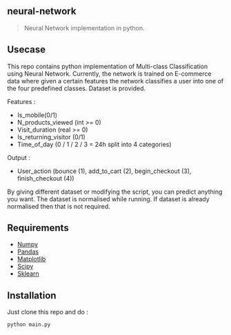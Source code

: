 ## neural-network
> Neural Network implementation in python.

## Usecase

This repo contains python implementation of Multi-class Classification using Neural Network. Currently, the network is trained on E-commerce data where given a certain features the network classifies a user into one of the four predefined classes. Dataset is provided.

Features :
- Is_mobile(0/1)
- N_products_viewed (int >= 0)
- Visit_duration (real >= 0)
- Is_returning_visitor (0/1)
- Time_of_day (0 / 1 / 2 / 3 = 24h split into 4 categories)

Output :
- User_action (bounce (1), add_to_cart (2), begin_checkout (3), finish_checkout (4))

By giving different dataset or modifying the script, you can predict anything you want. The dataset is normalised while running. If dataset is already normalised then that is not required.

## Requirements

- [Numpy](http://www.numpy.org/)
- [Pandas](http://pandas.pydata.org/)
- [Matplotlib](https://matplotlib.org/)
- [Scipy](https://www.scipy.org/)
- [Sklearn](http://scikit-learn.org/)

## Installation

Just clone this repo and do :

    python main.py